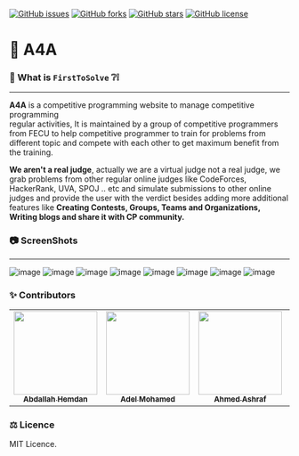[![GitHub issues](https://img.shields.io/github/issues/AbdallahHemdan/A4A)](https://github.com/AbdallahHemdan/A4A/issues)
[![GitHub forks](https://img.shields.io/github/forks/AbdallahHemdan/A4A)](https://github.com/AbdallahHemdan/A4A/network)
[![GitHub stars](https://img.shields.io/github/stars/AbdallahHemdan/A4A)](https://github.com/AbdallahHemdan/A4A/stargazers)
[![GitHub license](https://img.shields.io/github/license/AbdallahHemdan/A4A)](https://github.com/AbdallahHemdan/A4A/blob/master/LICENSE)
# 🥇 A4A 
### 🔎 What is ```FirstToSolve``` ❔❕
--------------------------------
**A4A** is a competitive programming website to manage competitive programming <br> regular activities, It is maintained by a group of competitive programmers from FECU to help competitive programmer to train for problems from different topic and compete with each other to get maximum benefit from the training.

**We aren't a real judge**, actually we are a virtual judge not a real judge, we grab problems from other regular online judges like CodeForces, HackerRank, UVA, SPOJ .. etc and simulate submissions to other online judges and provide the user with the verdict besides adding more additional features like __Creating Contests, Groups, Teams and Organizations, Writing blogs and share it with CP community.__

### 📷 ScreenShots 
-------------------
![image](https://user-images.githubusercontent.com/40190772/71838064-ad71ec80-30c0-11ea-9b16-666161010e92.png)
![image](https://user-images.githubusercontent.com/40190772/71838076-b5ca2780-30c0-11ea-96d3-8da9b5327fb5.png)
![image](https://user-images.githubusercontent.com/40190772/71838091-bd89cc00-30c0-11ea-94e5-35cd3b7c3e5e.png)
![image](https://user-images.githubusercontent.com/40190772/71838102-c5e20700-30c0-11ea-92ed-1a0f58b8d452.png)
![image](https://user-images.githubusercontent.com/40190772/71838112-cb3f5180-30c0-11ea-8e52-69fd0ab6ef3f.png)
![image](https://user-images.githubusercontent.com/40190772/71838126-d0040580-30c0-11ea-86ba-4043411167ea.png)
![image](https://user-images.githubusercontent.com/40190772/71838137-d6927d00-30c0-11ea-99b8-221f4cc1a2cf.png)
![image](https://user-images.githubusercontent.com/40190772/71838156-e01be500-30c0-11ea-9a77-d144beb5cf2a.png)

### ✨ Contributors
<table>
  <tr>
    <td align="center"><a href="https://github.com/AbdallahHemdan"><img src="https://avatars1.githubusercontent.com/u/40190772?s=460&v=4" width="150px;" alt=""/><br /><sub><b>Abdallah Hemdan</b></sub></a><br /></td>
     <td align="center"><a href="https://github.com/AdelRizq"><img src="https://avatars2.githubusercontent.com/u/40351413?s=460&v=4" width="150px;" alt=""/><br /><sub><b>Adel Mohamed</b></sub></a><br /></td>
     <td align="center"><a href="https://github.com/aashrafh"><img src="https://avatars0.githubusercontent.com/u/40968967?s=460&v=4" width="150px;" alt=""/><br /><sub><b>Ahmed Ashraf</b></sub></a><br /></td>
     <td align="center"><a href="https://github.com/Mahboub99"><img src="https://avatars3.githubusercontent.com/u/43186742?s=460&v=4" width="150px;" alt=""/><br /><sub><b>Ahmed Mahboub</b></sub></a><br /></td>
  </tr>
 </table>

### ⚖ Licence
MIT Licence.



